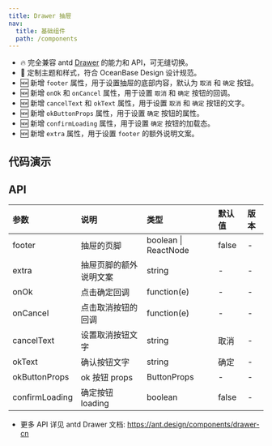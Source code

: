 ```yaml
---
title: Drawer 抽屉
nav:
  title: 基础组件
  path: /components
---
```


- 🔥 完全兼容 antd [Drawer](https://ant.design/components/drawer-cn) 的能力和 API，可无缝切换。
- 💄 定制主题和样式，符合 OceanBase Design 设计规范。
- 🆕 新增 `footer` 属性，用于设置抽屉的底部内容，默认为 `取消` 和 `确定` 按钮。
- 🆕 新增 `onOk` 和 `onCancel` 属性，用于设置 `取消` 和 `确定` 按钮的回调。
- 🆕 新增 `cancelText` 和 `okText` 属性，用于设置 `取消` 和 `确定` 按钮的文字。
- 🆕 新增 `okButtonProps` 属性，用于设置 `确定` 按钮的属性。
- 🆕 新增 `confirmLoading` 属性，用于设置 `确定` 按钮的加载态。
- 🆕 新增 `extra` 属性，用于设置 `footer` 的额外说明文案。

## 代码演示

<code src="./demo/basic.tsx" title="典型抽屉" description="默认包含标题、内容。"></code>

<code src="./demo/no-footer.tsx" title="无 footer" description="去掉抽屉底部的 footer。"></code>

<code src="./demo/custom-footer.tsx" title="自定义 footer" description="自定义 footer 的内容。"></code>

<code src="./demo/confirmLoading.tsx" title="确定按钮 loading" description="确定按钮 loading。"></code>

<code src="./demo/form-drawer.tsx" title="用于 Form 表单" description="与 Form 表单合用，用于收集数据。"></code>

<code src="./demo/descriptions.tsx" title="用于详情展示" description="与 Descriptions 合用，用于详情展示"></code>

## API

| 参数           | 说明                   | 类型                 | 默认值 | 版本 |
| :------------- | :--------------------- | :------------------- | :----- | :--- |
| footer         | 抽屉的页脚             | boolean \| ReactNode | false  | -    |
| extra          | 抽屉页脚的额外说明文案 | string               | -      | -    |
| onOk           | 点击确定回调           | function(e)          | -      | -    |
| onCancel       | 点击取消按钮的回调     | function(e)          | -      | -    |
| cancelText     | 设置取消按钮文字       | string               | 取消   | -    |
| okText         | 确认按钮文字           | string               | 确定   | -    |
| okButtonProps  | ok 按钮 props          | ButtonProps          | -      | -    |
| confirmLoading | 确定按钮 loading       | boolean              | false  | -    |

- 更多 API 详见 antd Drawer 文档: https://ant.design/components/drawer-cn
